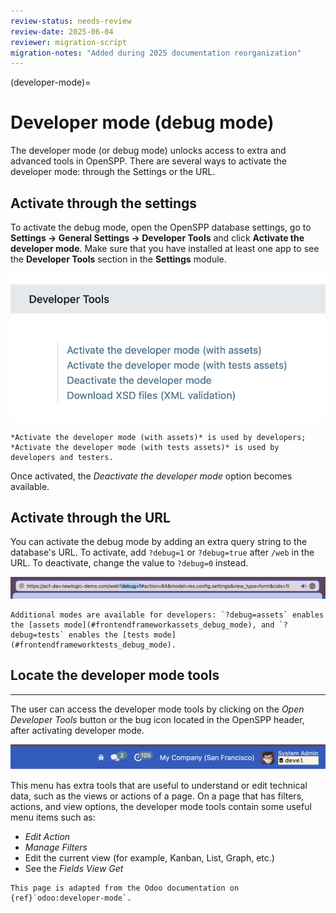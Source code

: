 ```yaml
---
review-status: needs-review
review-date: 2025-06-04
reviewer: migration-script
migration-notes: "Added during 2025 documentation reorganization"
---
```


(developer-mode)=

# Developer mode (debug mode)

The developer mode (or debug mode) unlocks access to extra and advanced tools in OpenSPP. There are several ways to activate the developer mode: through the Settings or the URL.

## Activate through the settings

To activate the debug mode, open the OpenSPP database settings, go to **Settings → General Settings → Developer Tools** and click **Activate the developer mode**. Make sure that you have installed at least one app to see the **Developer Tools** section in the **Settings** module.

![Overview of the debug options under settings in Odoo.](developer_mode/1.png "Overview of the debug options under settings in Odoo.")

```{note}
*Activate the developer mode (with assets)* is used by developers; *Activate the developer mode (with tests assets)* is used by developers and testers.
```

Once activated, the _Deactivate the developer mode_ option becomes available.

## Activate through the URL

You can activate the debug mode by adding an extra query string to the database's URL. To activate, add `?debug=1` or `?debug=true` after `/web` in the URL. To deactivate, change the value to `?debug=0` instead.

![Overview of a URL with the debug mode command added.](developer_mode/2.png "Overview of a URL with the debug mode command added.")

```{tip}
Additional modes are available for developers: `?debug=assets` enables the [assets mode](#frontendframeworkassets_debug_mode), and `?debug=tests` enables the [tests mode](#frontendframeworktests_debug_mode).
```

## Locate the developer mode tools

---

The user can access the developer mode tools by clicking on the _Open Developer Tools_ button or the bug icon located in the OpenSPP header, after activating developer mode.

![OpenSPP displays the console page and the debug icon.](developer_mode/3.png "Overview of a console page and the debug icon being shown in Odoo.")

This menu has extra tools that are useful to understand or edit technical data, such as the views or actions of a page. On a page that has filters, actions, and view options, the developer mode tools contain some useful menu items such as:

- _Edit Action_
- _Manage Filters_
- Edit the current view (for example, Kanban, List, Graph, etc.)
- See the _Fields View Get_

```{note}
This page is adapted from the Odoo documentation on {ref}`odoo:developer-mode`.
```
